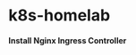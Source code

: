 # k8s-homelab

#### Install Nginx Ingress Controller
  ```helm upgrade --install ingress-nginx ingress-nginx --repo https://kubernetes.github.io/ingress-nginx --namespace ingress-nginx --create-namespace
  ```
